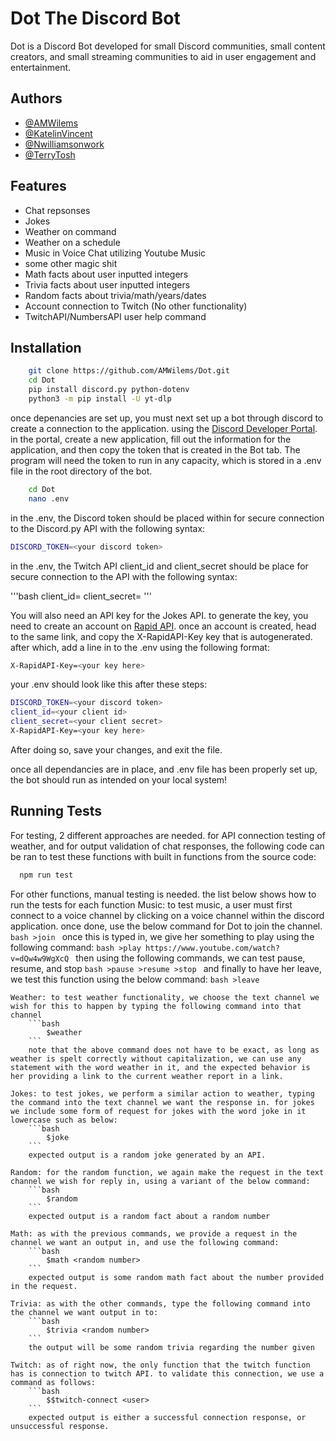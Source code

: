 
# Dot The Discord Bot

Dot is a Discord Bot developed for small Discord communities, small content creators, and small streaming communities to aid in user engagement and entertainment. 

## Authors

- [@AMWilems](https://github.com/AMWilems)
- [@KatelinVincent](https://github.com/KatelinVincent)
- [@Nwilliamsonwork](https://github.com/Nwilliamsonwork)
- [@TerryTosh](https://github.com/terrytosh)

## Features

- Chat repsonses
- Jokes
- Weather on command
- Weather on a schedule
- Music in Voice Chat utilizing Youtube Music
- some other magic shit
- Math facts about user inputted integers
- Trivia facts about user inputted integers
- Random facts about trivia/math/years/dates
- Account connection to Twitch (No other functionality)
- TwitchAPI/NumbersAPI user help command

## Installation

```bash
    git clone https://github.com/AMWilems/Dot.git
    cd Dot
    pip install discord.py python-dotenv
    python3 -m pip install -U yt-dlp
```
once depenancies are set up, you must next set up a bot through discord to create a connection to the application. using the [Discord Developer Portal](https://discord.com/login?redirect_to=%2Fdevelopers%2Fapplications). in the portal, create a new application, fill out the information for the application, and then copy the token that is created in the Bot tab.
The program will need the token to run in any capacity, which is stored in a .env file in the root directory of the bot. 

```bash
    cd Dot
    nano .env
```

in the .env, the Discord token should be placed within for secure connection to the Discord.py API with the following syntax:

```bash
DISCORD_TOKEN=<your discord token>
```

in the .env, the Twitch API client_id and client_secret should be place for secure connection to the API with the following syntax:

'''bash
client_id=<your client id>
client_secret=<your client secret>
'''

You will also need an API key for the Jokes API. to generate the key, you need to create an account on [Rapid API](https://rapidapi.com/apininjas/api/jokes-by-api-ninjas/). once an account is created, head to the same link, and copy the X-RapidAPI-Key key that is autogenerated. after which, add a line in to the .env using the following format:
```bash
X-RapidAPI-Key=<your key here>
```
your .env should look like this after these steps:
```bash
DISCORD_TOKEN=<your discord token>
client_id=<your client id>
client_secret=<your client secret>
X-RapidAPI-Key=<your key here>
```

After doing so, save your changes, and exit the file. 

once all dependancies are in place, and .env file has been properly set up, the bot should run as intended on your local system!

## Running Tests

For testing, 2 different approaches are needed. for API connection testing of weather, and for output validation of chat responses, the following code can be ran to test these functions with built in functions from the source code:
```bash
  npm run test
```
    
For other functions, manual testing is needed. the list below shows how to run the tests for each function
    Music: to test music, a user must first connect to a voice channel by clicking on a voice channel within the discord application. once done, use the below command for Dot to join the channel.
        ```bash
            >join
        ```
        once this is typed in, we give her something to play using the following command:
        ```bash
            >play https://www.youtube.com/watch?v=dQw4w9WgXcQ
        ```
        then using the following commands, we can test pause, resume, and stop
        ```bash
            >pause
            >resume
            >stop
        ```
        and finally to have her leave, we test this function using the below command:
        ```bash
            >leave
        ```

    Weather: to test weather functionality, we choose the text channel we wish for this to happen by typing the following command into that channel
        ```bash
            $weather
        ```
        note that the above command does not have to be exact, as long as weather is spelt correctly without capitalization, we can use any statement with the word weather in it, and the expected behavior is her providing a link to the current weather report in a link. 
    
    Jokes: to test jokes, we perform a similar action to weather, typing the command into the text channel we want the response in. for jokes we include some form of request for jokes with the word joke in it lowercase such as below:
        ```bash
            $joke
        ```
        expected output is a random joke generated by an API.
    
    Random: for the random function, we again make the request in the text channel we wish for reply in, using a variant of the below command:
        ```bash
            $random
        ```
        expected output is a random fact about a random number
    
    Math: as with the previous commands, we provide a request in the channel we want an output in, and use the following command: 
        ```bash
            $math <random number>
        ```
        expected output is some random math fact about the number provided in the request.

    Trivia: as with the other commands, type the following command into the channel we want output in to:
        ```bash
            $trivia <random number>
        ```
        the output will be some random trivia regarding the number given

    Twitch: as of right now, the only function that the twitch function has is connection to twitch API. to validate this connection, we use a command as follows: 
        ```bash
            $$twitch-connect <user>
        ```
        expected output is either a successful connection response, or unsuccessful response. 